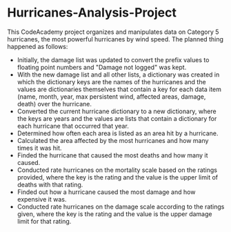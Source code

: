 # Hurricanes-Analysis-Project

This CodeAcademy project organizes and manipulates data on Category 5 hurricanes, the most powerful hurricanes by wind speed.
The planned thing happened as follows: 

- Initially, the damage list was updated to convert the prefix values to floating point numbers and "Damage not logged" was kept. 
- With the new damage list and all other lists, a dictionary was created in which the dictionary keys are the names of the hurricanes and the values are dictionaries themselves     that contain a key for each data item (name, month, year, max persistent wind, affected areas, damage, death) over the hurricane. 
- Converted the current hurricane dictionary to a new dictionary, where the keys are years and the values are lists that contain a dictionary for each hurricane that occurred that   year. 
- Determined how often each area is listed as an area hit by a hurricane. 
- Calculated the area affected by the most hurricanes and how many times it was hit. 
- Finded the hurricane that caused the most deaths and how many it caused. 
- Conducted rate hurricanes on the mortality scale based on the ratings provided, where the key is the rating and the value is the upper limit of deaths with that rating. 
- Finded out how a hurricane caused the most damage and how expensive it was. 
- Conducted rate hurricanes on the damage scale according to the ratings given, where the key is the rating and the value is the upper damage limit for that rating.
